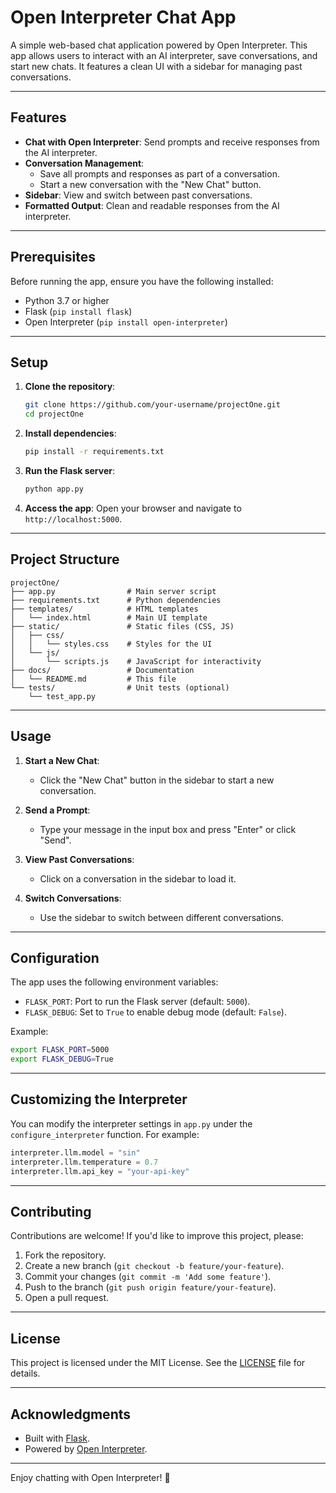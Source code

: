 # Open Interpreter Chat App

A simple web-based chat application powered by Open Interpreter. This app allows users to interact with an AI interpreter, save conversations, and start new chats. It features a clean UI with a sidebar for managing past conversations.

---

## Features

- **Chat with Open Interpreter**: Send prompts and receive responses from the AI interpreter.
- **Conversation Management**: 
  - Save all prompts and responses as part of a conversation.
  - Start a new conversation with the "New Chat" button.
- **Sidebar**: View and switch between past conversations.
- **Formatted Output**: Clean and readable responses from the AI interpreter.

---

## Prerequisites

Before running the app, ensure you have the following installed:

- Python 3.7 or higher
- Flask (`pip install flask`)
- Open Interpreter (`pip install open-interpreter`)

---

## Setup

1. **Clone the repository**:
   ```bash
   git clone https://github.com/your-username/projectOne.git
   cd projectOne
   ```

2. **Install dependencies**:
   ```bash
   pip install -r requirements.txt
   ```

3. **Run the Flask server**:
   ```bash
   python app.py
   ```

4. **Access the app**:
   Open your browser and navigate to `http://localhost:5000`.

---

## Project Structure

```
projectOne/
├── app.py                # Main server script
├── requirements.txt      # Python dependencies
├── templates/            # HTML templates
│   └── index.html        # Main UI template
├── static/               # Static files (CSS, JS)
│   ├── css/
│   │   └── styles.css    # Styles for the UI
│   └── js/
│       └── scripts.js    # JavaScript for interactivity
├── docs/                 # Documentation
│   └── README.md         # This file
└── tests/                # Unit tests (optional)
    └── test_app.py
```

---

## Usage

1. **Start a New Chat**:
   - Click the "New Chat" button in the sidebar to start a new conversation.

2. **Send a Prompt**:
   - Type your message in the input box and press "Enter" or click "Send".

3. **View Past Conversations**:
   - Click on a conversation in the sidebar to load it.

4. **Switch Conversations**:
   - Use the sidebar to switch between different conversations.

---

## Configuration

The app uses the following environment variables:

- `FLASK_PORT`: Port to run the Flask server (default: `5000`).
- `FLASK_DEBUG`: Set to `True` to enable debug mode (default: `False`).

Example:
```bash
export FLASK_PORT=5000
export FLASK_DEBUG=True
```

---

## Customizing the Interpreter

You can modify the interpreter settings in `app.py` under the `configure_interpreter` function. For example:

```python
interpreter.llm.model = "sin"
interpreter.llm.temperature = 0.7
interpreter.llm.api_key = "your-api-key"
```

---

## Contributing

Contributions are welcome! If you'd like to improve this project, please:

1. Fork the repository.
2. Create a new branch (`git checkout -b feature/your-feature`).
3. Commit your changes (`git commit -m 'Add some feature'`).
4. Push to the branch (`git push origin feature/your-feature`).
5. Open a pull request.

---

## License

This project is licensed under the MIT License. See the [LICENSE](LICENSE) file for details.

---

## Acknowledgments

- Built with [Flask](https://flask.palletsprojects.com/).
- Powered by [Open Interpreter](https://github.com/KillianLucas/open-interpreter).

---

Enjoy chatting with Open Interpreter! 🚀
